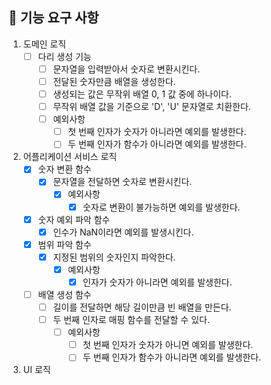 
## 🚀  기능 요구 사항

 1. 도메인 로직
	- [ ] 다리 생성 기능
		- [ ] 문자열을 입력받아서 숫자로 변환시킨다.
		- [ ] 전달된 숫자만큼 배열을 생성한다.
		- [ ] 생성되는 값은 무작위 배열 0, 1 값 중에 하나이다.
		- [ ] 무작위 배열 값을 기준으로 'D', 'U' 문자열로 치환한다.
		- [ ] 예외사항
			- [ ] 첫 번째 인자가 숫자가 아니라면 예외를 발생한다.
			- [ ] 두 번째 인자가 함수가 아니라면 예외를 발생한다.
2.  어플리케이션 서비스 로직
	 - [x] 숫자 변환 함수
		 - [x] 문자열을 전달하면 숫자로 변환시킨다.
			 - [x] 예외사항
				 - [x] 숫자로 변환이 불가능하면 예외를 발생한다.
	 - [x] 숫자 예외 파악 함수
		 - [x] 인수가 NaN이라면 예외를 발생시킨다.
     - [x] 범위 파악 함수
	     - [x] 지정된 범위의 숫자인지 파악한다.
		     - [x] 예외사항
			     - [x] 인자가 숫자가 아니라면 예외를 발생한다.
     - [ ]  배열 생성 함수
	     - [ ] 길이를 전달하면 해당 길이만큼 빈 배열을 만든다.
	     - [ ] 두 번째 인자로 매핑 함수를 전달할 수 있다.
			 - [ ] 예외사항
				 - [ ] 첫 번째 인자가 숫자가 아니면 예외를 발생한다.
				 - [ ] 두 번째 인자가 함수가 아니라면 예외를 발생한다.

3.  UI 로직
